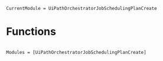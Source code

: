 ```@meta
CurrentModule = UiPathOrchestratorJobSchedulingPlanCreate
```

# Functions

```@index
```

```@autodocs
Modules = [UiPathOrchestratorJobSchedulingPlanCreate]
```
